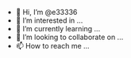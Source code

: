 - 👋 Hi, I’m @e33336
- 👀 I’m interested in ...
- 🌱 I’m currently learning ...
- 💞️ I’m looking to collaborate on ...
- 📫 How to reach me ...

<!---
e33336/e33336 is a ✨ special ✨ repository because its `README.md` (this file) appears on your GitHub profile.
You can click the Preview link to take a look at your changes.
--->
